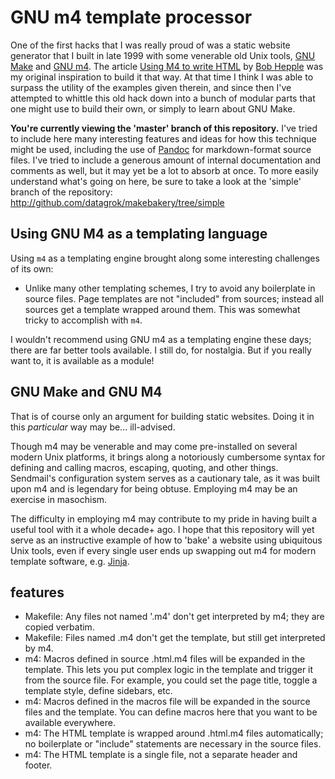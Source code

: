 # GNU m4 template processor

One of the first hacks that I was really proud of was a static website generator that I built in late 1999 with some venerable old Unix tools, [GNU Make](http://www.gnu.org/software/make/) and [GNU m4](http://www.gnu.org/software/m4/). The article [Using M4 to write HTML](http://web.archive.org/web/19980529230944/http://www.linuxgazette.com/issue22/using_m4.html) by [Bob Hepple](http://bhepple.freeshell.org/) was my original inspiration to build it that way. At that time I think I was able to surpass the utility of the examples given therein, and since then I've attempted to whittle this old hack down into a bunch of modular parts that one might use to build their own, or simply to learn about GNU Make.

**You're currently viewing the 'master' branch of this repository.** I've tried to include here many interesting features and ideas for how this technique might be used, including the use of [Pandoc](http://johnmacfarlane.net/pandoc/) for markdown-format source files. I've tried to include a generous amount of internal documentation and comments as well, but it may yet be a lot to absorb at once. To more easily understand what's going on here, be sure to take a look at the 'simple' branch of the repository: http://github.com/datagrok/makebakery/tree/simple

## Using GNU M4 as a templating language

Using `m4` as a templating engine brought along some interesting challenges of its own:

- Unlike many other templating schemes, I try to avoid any boilerplate in source files. Page templates are not "included" from sources; instead all sources get a template wrapped around them. This was somewhat tricky to accomplish with `m4`.

I wouldn't recommend using GNU m4 as a templating engine these days; there are far better tools available. I still do, for nostalgia. But if you really want to, it is available as a module!

## GNU Make and GNU M4

That is of course only an argument for building static websites. Doing it in this _particular_ way may be... ill-advised.

Though m4 may be venerable and may come pre-installed on several modern Unix platforms, it brings along a notoriously cumbersome syntax for defining and calling macros, escaping, quoting, and other things. Sendmail's configuration system serves as a cautionary tale, as it was built upon m4 and is legendary for being obtuse. Employing m4 may be an exercise in masochism.

The difficulty in employing m4 may contribute to my pride in having built a useful tool with it a whole decade+ ago. I hope that this repository will yet serve as an instructive example of how to 'bake' a website using ubiquitous Unix tools, even if every single user ends up swapping out m4 for modern template software, e.g. [Jinja](http://jinja.pocoo.org/).

## features

- Makefile: Any files not named '.m4' don't get interpreted by m4; they are copied verbatim.
- Makefile: Files named .m4 don't get the template, but still get interpreted by m4.
- m4: Macros defined in source .html.m4 files will be expanded in the template. This lets you put complex logic in the template and trigger it from the source file. For example, you could set the page title, toggle a template style, define sidebars, etc.
- m4: Macros defined in the macros file will be expanded in the source files and the template. You can define macros here that you want to be available everywhere.
- m4: The HTML template is wrapped around .html.m4 files automatically; no boilerplate or "include" statements are necessary in the source files.
- m4: The HTML template is a single file, not a separate header and footer.

